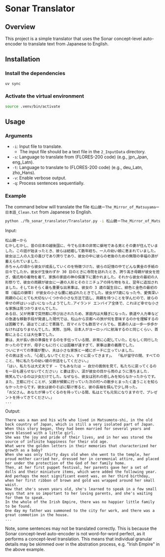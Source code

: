 # Sonar Translator

## Overview

This project is a simple translator that uses the Sonar concept-level auto-encoder to translate text from Japanese to English.

## Installation

### Install the dependencies
```bash
uv sync
```

### Activate the virtual environment
```bash
source .venv/bin/activate
```

## Usage

### Arguments

* `-i`: Input file to translate.
  * The input file should be a text file in the `2_InputData` directory.
* `-s`: Language to translate from (FLORES-200 code) (e.g., jpn_Jpan, eng_Latn).
* `-t`: Language to translate to (FLORES-200 code) (e.g., deu_Latn, zho_Hans).
* `-v`: Enable verbose output.
* `-q`: Process sentences sequentially.

### Example
The command below will translate the file `松山鏡ーThe_Mirror_of_Matsuyamaー日本語_Clean.txt` from Japanese to English.

```bash
python ./fb_sonar_translator/Translator.py -i 松山鏡ーThe_Mirror_of_Matsuyamaー日本語_Clean.txt -s jpn_Jpan -t eng_Latn
```

Input:
```text
松山鏡ーから
むかしむかし、昔の日本の越後国に、今でも日本の非常に僻地である男とその妻が住んでいました。この話が始まったとき、彼らは結婚して数年経ち、一人の幼い娘に恵まれていました。彼女は二人の人生の喜びであり誇りであり、彼女の中に彼らの老後のための無限の幸福の源が蓄えられていました.
赤ちゃんの頃から彼女が成長していくのを特徴づけた、彼らの記憶の中でどんな黄金の手紙の日々でしたか。彼女が生後わずか 30 日のときに寺院を訪れたとき、誇り高き母親が彼女を担ぎ、儀式用の着物を着て、家族の家庭の神の保護下に置かれました。それから彼女の最初の人形祭りで、彼女の両親が彼女に一連の人形とそのミニチュアの持ち物を与え、翌年に追加されました。そしておそらく最も重要な出来事は、彼女の 3 歳の誕生日に、緋色と金色の最初の帯 (幅広の錦帯) が彼女の小さな腰に結ばれたときでした。彼女が7歳になった今、愛情深い両親の心にとても大切ないくつかの小さな方法で話し、両親を待つことを学んだので、彼らの幸せの杯はいっぱいになったようでした.アイランド エンパイア全体で、これほど幸せな小さな家族は見つかりませんでした。
ある日、父が用事で突然都に呼び出されたため、家庭内は大騒ぎになった。鉄道や人力車などの急速な移動手段が発達した現代では、松山から京都への旅が何を意味するのかを理解するのは困難です。道はでこぼこで悪路で、百マイルでも数百マイルでも、普通の人は一歩一歩歩かなければなりませんでした。実際、当時、日本人がヨーロッパに航海するのと同じくらい、首都に上ることは大仕事でした。
妻は、夫が長い旅の準備をするのを手伝っている間、非常に心配していた。むなしく同行したかったのですが、母子ともに行くには距離が遠すぎて、家事は妻の義務でした。
ついにすべての準備が整い、夫は小さな家族と一緒にポーチに立っていました。
その男は言った、「心配しないでください。すぐに戻ってきます」。 「私が留守の間、すべてのこと、特に私たちの幼い娘の世話をしてください。」
「はい、私たちは大丈夫です – でもあなたは – 自分の面倒を見て、私たちに戻ってくるのを一日も遅らせないでください」と妻は言い、涙が彼女の目から雨のように落ちました.
微笑んでいるのは少女だけでした。なぜなら、彼女は別れの悲しみを知らなかったからです。また、王都に行くことが、父親が頻繁に行っていた次の村への散歩とまったく違うことを知らなかったからです。彼女は彼のそばに駆け寄ると、彼の長袖を掴んで少し待った。
「お父さん、あなたが帰ってくるのを待っている間、私はとても元気になりますので、プレゼントを持ってきてください。」
...
```

Output:
```text
There was a man and his wife who lived in Matsumoto-shi, in the old back country of Japan, which is still a very isolated part of Japan.
When this story began, they had been married for several years and were blessed with a little girl.
She was the joy and pride of their lives, and in her was stored the source of infinite happiness for their old age.
What were the golden letters in their memories that characterized her growth as a baby?
When she was only thirty days old when she went to the temple, her proud mother carried her, dressed her in ceremonial attire, and placed her under the protection of the God of her family home.
Then, at her first puppet festival, her parents gave her a set of dolls and their miniature items, which were added the following year.
And perhaps the most significant event was, on her third birthday, when her first ribbon of brown and gold was wrapped around her small waist.
Now that she's seven years old, she's learned to speak in a few small ways that are so important to her loving parents, and she's waiting for them to speak.
In the whole of the Irish Empire, there was no happier little family to be found.
One day my father was summoned to the city for work, and there was a great commotion in the house.
...
```

Note, some sentences may not be translated correctly. This is because the Sonar concept-level auto-encoder is not word-for-word perfect, as it performs a concept-level translation. This means that individual granular details may be skimmed over in the abstration process, e.g. "Irish Empire" in the above example.